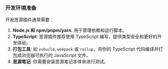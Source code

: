 ### 开发环境准备

开发思源插件通常需要：

1.  **Node.js 和 npm/pnpm/yarn**: 用于管理依赖和运行脚本。
2.  **TypeScript**: 思源插件推荐使用 TypeScript 编写，提供类型安全和更好的开发体验。
3.  **打包工具**: 如 `esbuild`, `webpack` 或 `rollup`，将你的 TypeScript 代码编译并打包成浏览器可执行的 JavaScript 文件。
4.  **思源笔记**: 你需要安装思源笔记本体来进行测试。 